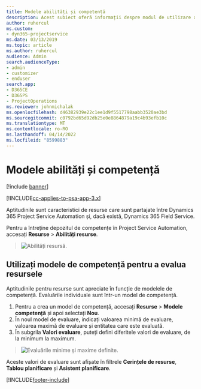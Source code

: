 ```yaml
---
title: Modele abilități și competență
description: Acest subiect oferă informații despre modul de utilizare a modelelor de abilități și competență.
author: ruhercul
ms.custom:
- dyn365-projectservice
ms.date: 03/13/2019
ms.topic: article
ms.author: ruhercul
audience: Admin
search.audienceType:
- admin
- customizer
- enduser
search.app:
- D365CE
- D365PS
- ProjectOperations
ms.reviewer: johnmichalak
ms.openlocfilehash: d46382939e22c1ee1d9f5517798aabb3520ae3bd
ms.sourcegitcommit: c0792bd65d92db25e0e8864879a19c4b93efb10c
ms.translationtype: MT
ms.contentlocale: ro-RO
ms.lasthandoff: 04/14/2022
ms.locfileid: "8599883"
---
```

# <a name="skills-and-proficiency-models"></a>Modele abilități și competență

[!include [banner](../includes/psa-now-project-operations.md)]

[!INCLUDE[cc-applies-to-psa-app-3.x](../includes/cc-applies-to-psa-app-3x.md)]

Aptitudinile sunt caracteristici de resurse care sunt partajate între Dynamics 365 Project Service Automation și, dacă există, Dynamics 365 Field Service. 

Pentru a întreține depozitul de competențe în Project Service Automation, accesați **Resurse** \> **Abilități resurse**. 

> ![Abilități resursă.](media/Resource-Management-image84.png)

## <a name="use-proficiency-models-to-rate-resources"></a>Utilizați modele de competență pentru a evalua resursele

Aptitudinile pentru resurse sunt apreciate în funcție de modelele de competență. Evaluările individuale sunt într-un model de competență. 

1. Pentru a crea un model de competență, accesați **Resurse** \> **Modele competență** și apoi selectați **Nou**.
2. În noul model de evaluare, indicați valoarea minimă de evaluare, valoarea maximă de evaluare și entitatea care este evaluată.
3. În subgrila **Valori evaluare**, puteți defini diferitele valori de evaluare, de la minimum la maximum.

> ![Evaluările minime și maxime definite.](media/Resource-Management-image85.png)

Aceste valori de evaluare sunt afișate în filtrele **Cerințele de resurse**, **Tablou planificare** și **Asistent planificare**.


[!INCLUDE[footer-include](../includes/footer-banner.md)]
